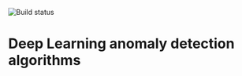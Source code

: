 ![Build status](https://github.com/pbudzyns/ad_toolkit/actions/workflows//python-package.yml/badge.svg)
# Deep Learning anomaly detection algorithms
